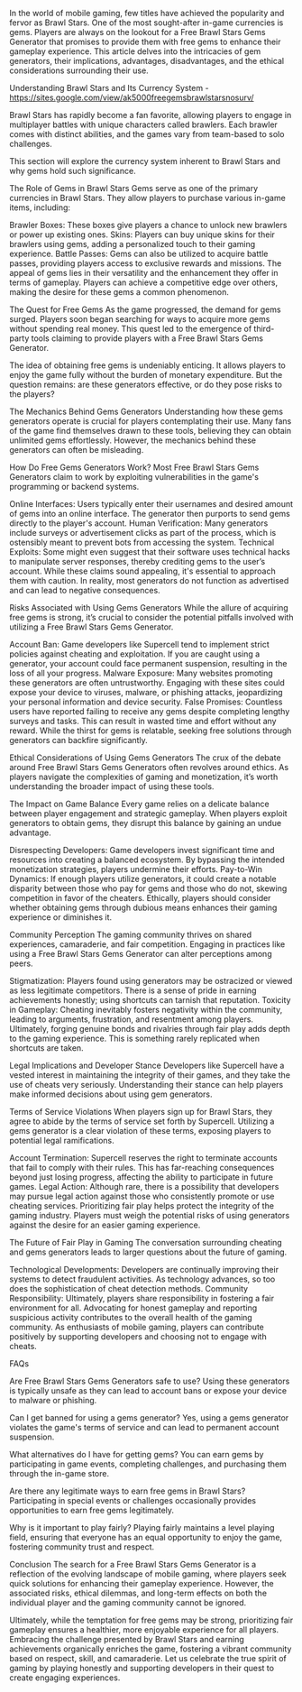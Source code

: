 In the world of mobile gaming, few titles have achieved the popularity and fervor as Brawl Stars. One of the most sought-after in-game currencies is gems. Players are always on the lookout for a Free Brawl Stars Gems Generator that promises to provide them with free gems to enhance their gameplay experience. This article delves into the intricacies of gem generators, their implications, advantages, disadvantages, and the ethical considerations surrounding their use.

Understanding Brawl Stars and Its Currency System - https://sites.google.com/view/ak5000freegemsbrawlstarsnosurv/

Brawl Stars has rapidly become a fan favorite, allowing players to engage in multiplayer battles with unique characters called brawlers. Each brawler comes with distinct abilities, and the games vary from team-based to solo challenges.

This section will explore the currency system inherent to Brawl Stars and why gems hold such significance.

The Role of Gems in Brawl Stars
Gems serve as one of the primary currencies in Brawl Stars. They allow players to purchase various in-game items, including:

Brawler Boxes: These boxes give players a chance to unlock new brawlers or power up existing ones.
Skins: Players can buy unique skins for their brawlers using gems, adding a personalized touch to their gaming experience.
Battle Passes: Gems can also be utilized to acquire battle passes, providing players access to exclusive rewards and missions.
The appeal of gems lies in their versatility and the enhancement they offer in terms of gameplay. Players can achieve a competitive edge over others, making the desire for these gems a common phenomenon.

The Quest for Free Gems
As the game progressed, the demand for gems surged. Players soon began searching for ways to acquire more gems without spending real money. This quest led to the emergence of third-party tools claiming to provide players with a Free Brawl Stars Gems Generator.

The idea of obtaining free gems is undeniably enticing. It allows players to enjoy the game fully without the burden of monetary expenditure. But the question remains: are these generators effective, or do they pose risks to the players?

The Mechanics Behind Gems Generators
Understanding how these gems generators operate is crucial for players contemplating their use. Many fans of the game find themselves drawn to these tools, believing they can obtain unlimited gems effortlessly. However, the mechanics behind these generators can often be misleading.

How Do Free Gems Generators Work?
Most Free Brawl Stars Gems Generators claim to work by exploiting vulnerabilities in the game's programming or backend systems.

Online Interfaces: Users typically enter their usernames and desired amount of gems into an online interface. The generator then purports to send gems directly to the player's account.
Human Verification: Many generators include surveys or advertisement clicks as part of the process, which is ostensibly meant to prevent bots from accessing the system.
Technical Exploits: Some might even suggest that their software uses technical hacks to manipulate server responses, thereby crediting gems to the user’s account.
While these claims sound appealing, it's essential to approach them with caution. In reality, most generators do not function as advertised and can lead to negative consequences.

Risks Associated with Using Gems Generators
While the allure of acquiring free gems is strong, it’s crucial to consider the potential pitfalls involved with utilizing a Free Brawl Stars Gems Generator.

Account Ban: Game developers like Supercell tend to implement strict policies against cheating and exploitation. If you are caught using a generator, your account could face permanent suspension, resulting in the loss of all your progress.
Malware Exposure: Many websites promoting these generators are often untrustworthy. Engaging with these sites could expose your device to viruses, malware, or phishing attacks, jeopardizing your personal information and device security.
False Promises: Countless users have reported failing to receive any gems despite completing lengthy surveys and tasks. This can result in wasted time and effort without any reward.
While the thirst for gems is relatable, seeking free solutions through generators can backfire significantly.

Ethical Considerations of Using Gems Generators
The crux of the debate around Free Brawl Stars Gems Generators often revolves around ethics. As players navigate the complexities of gaming and monetization, it’s worth understanding the broader impact of using these tools.

The Impact on Game Balance
Every game relies on a delicate balance between player engagement and strategic gameplay. When players exploit generators to obtain gems, they disrupt this balance by gaining an undue advantage.

Disrespecting Developers: Game developers invest significant time and resources into creating a balanced ecosystem. By bypassing the intended monetization strategies, players undermine their efforts.
Pay-to-Win Dynamics: If enough players utilize generators, it could create a notable disparity between those who pay for gems and those who do not, skewing competition in favor of the cheaters.
Ethically, players should consider whether obtaining gems through dubious means enhances their gaming experience or diminishes it.

Community Perception
The gaming community thrives on shared experiences, camaraderie, and fair competition. Engaging in practices like using a Free Brawl Stars Gems Generator can alter perceptions among peers.

Stigmatization: Players found using generators may be ostracized or viewed as less legitimate competitors. There is a sense of pride in earning achievements honestly; using shortcuts can tarnish that reputation.
Toxicity in Gameplay: Cheating inevitably fosters negativity within the community, leading to arguments, frustration, and resentment among players.
Ultimately, forging genuine bonds and rivalries through fair play adds depth to the gaming experience. This is something rarely replicated when shortcuts are taken.

Legal Implications and Developer Stance
Developers like Supercell have a vested interest in maintaining the integrity of their games, and they take the use of cheats very seriously. Understanding their stance can help players make informed decisions about using gem generators.

Terms of Service Violations
When players sign up for Brawl Stars, they agree to abide by the terms of service set forth by Supercell. Utilizing a gems generator is a clear violation of these terms, exposing players to potential legal ramifications.

Account Termination: Supercell reserves the right to terminate accounts that fail to comply with their rules. This has far-reaching consequences beyond just losing progress, affecting the ability to participate in future games.
Legal Action: Although rare, there is a possibility that developers may pursue legal action against those who consistently promote or use cheating services. Prioritizing fair play helps protect the integrity of the gaming industry.
Players must weigh the potential risks of using generators against the desire for an easier gaming experience.

The Future of Fair Play in Gaming
The conversation surrounding cheating and gems generators leads to larger questions about the future of gaming.

Technological Developments: Developers are continually improving their systems to detect fraudulent activities. As technology advances, so too does the sophistication of cheat detection methods.
Community Responsibility: Ultimately, players share responsibility in fostering a fair environment for all. Advocating for honest gameplay and reporting suspicious activity contributes to the overall health of the gaming community.
As enthusiasts of mobile gaming, players can contribute positively by supporting developers and choosing not to engage with cheats.

FAQs

Are Free Brawl Stars Gems Generators safe to use?
Using these generators is typically unsafe as they can lead to account bans or expose your device to malware or phishing.

Can I get banned for using a gems generator?
Yes, using a gems generator violates the game's terms of service and can lead to permanent account suspension.

What alternatives do I have for getting gems?
You can earn gems by participating in game events, completing challenges, and purchasing them through the in-game store.

Are there any legitimate ways to earn free gems in Brawl Stars?
Participating in special events or challenges occasionally provides opportunities to earn free gems legitimately.

Why is it important to play fairly?
Playing fairly maintains a level playing field, ensuring that everyone has an equal opportunity to enjoy the game, fostering community trust and respect.

Conclusion
The search for a Free Brawl Stars Gems Generator is a reflection of the evolving landscape of mobile gaming, where players seek quick solutions for enhancing their gameplay experience. However, the associated risks, ethical dilemmas, and long-term effects on both the individual player and the gaming community cannot be ignored.

Ultimately, while the temptation for free gems may be strong, prioritizing fair gameplay ensures a healthier, more enjoyable experience for all players. Embracing the challenge presented by Brawl Stars and earning achievements organically enriches the game, fostering a vibrant community based on respect, skill, and camaraderie. Let us celebrate the true spirit of gaming by playing honestly and supporting developers in their quest to create engaging experiences.
